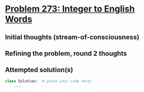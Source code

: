 # [Problem 273: Integer to English Words](https://leetcode.com/problems/integer-to-english-words/description/?envType=daily-question)

## Initial thoughts (stream-of-consciousness)

## Refining the problem, round 2 thoughts

## Attempted solution(s)
```python
class Solution:  # paste your code here!
    ...
```
